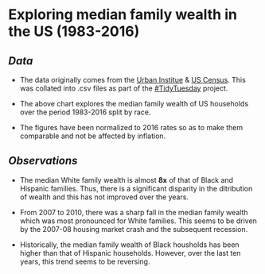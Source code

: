 # Exploring median family wealth in the US (1983-2016)

## *Data*

* The data originally comes from the [Urban Institue](https://apps.urban.org/features/wealth-inequality-charts/) & [US Census](https://www.census.gov/data/tables/time-series/demo/income-poverty/historical-income-households.html). This was collated into .csv files as part of the [#TidyTuesday](https://github.com/rfordatascience/tidytuesday) project.

* The above chart explores the median family wealth of US households over the period 1983-2016 split by race.

* The figures have been normalized to 2016 rates so as to make them comparable and not be affected by inflation.

## *Observations*

* The median White family wealth is almost **8x** of that of Black and Hispanic families. Thus, there is a significant disparity in the ditribution of wealth and this has not improved over the years.

* From 2007 to 2010, there was a sharp fall in the median family wealth which was most pronounced for White families. This seems to be driven by the 2007-08 housing market crash and the subsequent recession. 

* Historically, the median family wealth of Black housholds has been higher than that of Hispanic households. However, over the last ten years, this trend seems to be reversing. 

